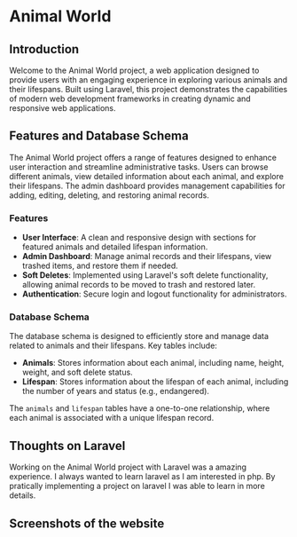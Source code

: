 # Animal World

## Introduction

Welcome to the Animal World project, a web application designed to provide users with an engaging experience in exploring various animals and their lifespans. Built using Laravel, this project demonstrates the capabilities of modern web development frameworks in creating dynamic and responsive web applications.

## Features and Database Schema

The Animal World project offers a range of features designed to enhance user interaction and streamline administrative tasks. Users can browse different animals, view detailed information about each animal, and explore their lifespans. The admin dashboard provides management capabilities for adding, editing, deleting, and restoring animal records.

### Features

- **User Interface**: A clean and responsive design with sections for featured animals and detailed lifespan information.
- **Admin Dashboard**: Manage animal records and their lifespans, view trashed items, and restore them if needed.
- **Soft Deletes**: Implemented using Laravel's soft delete functionality, allowing animal records to be moved to trash and restored later.
- **Authentication**: Secure login and logout functionality for administrators.

### Database Schema

The database schema is designed to efficiently store and manage data related to animals and their lifespans. Key tables include:

- **Animals**: Stores information about each animal, including name, height, weight, and soft delete status.
- **Lifespan**: Stores information about the lifespan of each animal, including the number of years and status (e.g., endangered).

The `animals` and `lifespan` tables have a one-to-one relationship, where each animal is associated with a unique lifespan record.


## Thoughts on Laravel 

Working on the Animal World project with Laravel was a amazing experience. I always wanted to learn laravel as I am interested in php. By pratically implementing a project on laravel I was able to learn in more details. 

## Screenshots of the website


